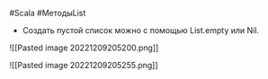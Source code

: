 #Scala #МетодыList 

* Создать пустой список можно с помощью List.empty или Nil.

![[Pasted image 20221209205200.png]]

![[Pasted image 20221209205255.png]]
